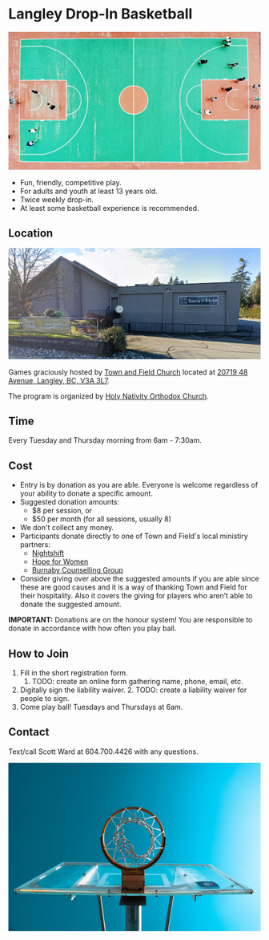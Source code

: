# **Langley Drop-In Basketball**

![Basketball Court](court-from-top.jpg)

* Fun, friendly, competitive play.
* For adults and youth at least 13 years old.
* Twice weekly drop-in.
* At least some basketball experience is recommended.

## **Location**

![Town and Field Church](town-and-field-church.png)

Games graciously hosted by [Town and Field Church](https://townandfield.ca/) located at [20719 48 Avenue, Langley, BC, V3A 3L7](https://goo.gl/maps/283R8xNWTGZxmEnH8).

The program is organized by [Holy Nativity Orthodox Church](https://www.holynativitychurch.ca/).


## **Time**

Every Tuesday and Thursday morning from 6am - 7:30am.


## **Cost**

* Entry is by donation as you are able. Everyone is welcome regardless of your ability to donate a specific amount.
* Suggested donation amounts:
    * $8 per session, or
    * $50 per month (for all sessions, usually 8)
* We don't collect any money.
* Participants donate directly to one of Town and Field's local ministiry partners:
  *  [Nightshift](https://nightshiftministries.org/donate/)
  *  [Hope for Women](https://www.hopeforwomen.ca/?form=FUNUCMFYHQY)
  *  [Burnaby Counselling Group](https://counsellinggroup.org/donate/)
* Consider giving over above the suggested amounts if you are able since these are good causes and it is a way of thanking Town and Field for their hospitality. Also it covers the giving for players who aren’t able to donate the suggested amount.

**IMPORTANT:** Donations are on the honour system! You are responsible to donate in accordance with how often you play ball.


## **How to Join**

1. Fill in the short registration form.
    1. TODO: create an online form gathering name, phone, email, etc.
2. Digitally sign the liability waiver.
    2. TODO: create a liability waiver for people to sign.
3. Come play ball! Tuesdays and Thursdays at 6am.


## **Contact**

Text/call Scott Ward at 604.700.4426 with any questions.

![Hoop From Below](hoop-from-below.jpg)


